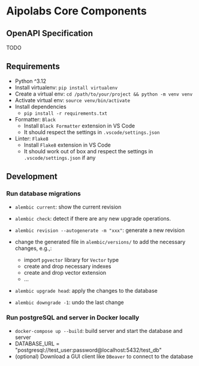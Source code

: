 # Aipolabs Core Components

## OpenAPI Specification
TODO

## Requirements

- Python ^3.12
- Install virtualenv: `pip install virtualenv`
- Create a virtual env: `cd /path/to/your/project && python -m venv venv`
- Activate virtual env: `source venv/bin/activate`
- Install dependencies
  - `pip install -r requirements.txt`
- Formatter: `Black`
  - Install `Black Formatter` extension in VS Code
  - It should respect the settings in `.vscode/settings.json`
- Linter: `Flake8`
  - Install `Flake8` extension in VS Code
  - It should work out of box and respect the settings in `.vscode/settings.json` if any

## Development

### Run database migrations
- `alembic current`: show the current revision
- `alembic check`: detect if there are any new upgrade operations.
- `alembic revision --autogenerate -m "xxx"`: generate a new revision
- change the generated file in `alembic/versions/` to add the necessary changes, e.g.,:
  - import `pgvector` library for `Vector` type
  - create and drop necessary indexes
  - create and drop vector extension
  - ...

- `alembic upgrade head`: apply the changes to the database
- `alembic downgrade -1`: undo the last change

### Run postgreSQL and server in Docker locally
- `docker-compose up --build`: build server and start the database and server
- DATABASE_URL = "postgresql://test_user:password@localhost:5432/test_db"
- (optional) Download a GUI client like `DBeaver` to connect to the database
